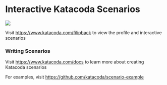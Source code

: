 # Interactive Katacoda Scenarios

[![](http://shields.katacoda.com/katacoda/filipback/count.svg)](https://www.katacoda.com/filipback "Get your profile on Katacoda.com")

Visit https://www.katacoda.com/filipback to view the profile and interactive scenarios

### Writing Scenarios
Visit https://www.katacoda.com/docs to learn more about creating Katacoda scenarios

For examples, visit https://github.com/katacoda/scenario-example
